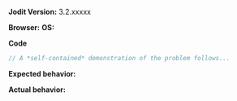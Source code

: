 <!-- BUGS: Please use this template -->
<!-- QUESTIONS: This is not a general support forum! Ask Qs at http://stackoverflow.com/questions/tagged/jodit -->

**Jodit Version:**  3.2.xxxxx

**Browser:**  <!-- Chrome/IE/Safary/FF -->
**OS:**  <!-- Windows/Mac/Linux -->

**Code**

```js
// A *self-contained* demonstration of the problem follows...
```

**Expected behavior:**

**Actual behavior:**
